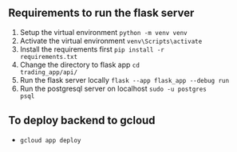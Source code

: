 ## Requirements to run the flask server

1. Setup the virtual environment
   <code>python -m venv venv</code>
2. Activate the virtual environment
   <code>venv\Scripts\activate</code>
3. Install the requirements first
   <code>pip install -r requirements.txt</code>
4. Change the directory to flask app
   <code>cd trading_app/api/</code>
5. Run the flask server locally
   <code>flask --app flask_app --debug run </code>
6. Run the postgresql server on localhost
   <code>sudo -u postgres psql</code>

## To deploy backend to gcloud

-   `gcloud app deploy`
